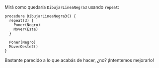 Mirá como quedaría `DibujarLineaNegra3` usando `repeat`:

```puppet
procedure DibujarLineaNegra3() {
  repeat(3) {
    Poner(Negro)
    Mover(Este)
  }

  Poner(Negro)
  MoverOeste2()
}
```

Bastante parecido a lo que acabás de hacer, ¿no? ¡Intentemos mejorarlo!